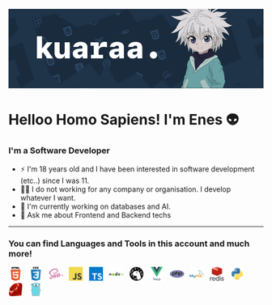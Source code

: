 ![MasterHead](https://raw.githubusercontent.com/qxcys/qxcys/main/banners/banner.jpg)

# Helloo Homo Sapiens! I'm Enes 👽
### I'm a Software Developer

- ⚡ I'm 18 years old and I have been interested in software development (etc..) since I was 11.
- 👨‍💻 I do not working for any company or organisation. I develop whatever I want.
- 🔭 I'm currently working on databases and AI.
- 💬 Ask me about Frontend and Backend techs

---
### You can find Languages and Tools in this account and much more!
<p align="left">
    <img src="https://raw.githubusercontent.com/devicons/devicon/master/icons/html5/html5-original-wordmark.svg" alt="html5" height="28">
  &nbsp;
    <img src="https://raw.githubusercontent.com/devicons/devicon/master/icons/css3/css3-original-wordmark.svg" alt="css3" height="28">
  &nbsp;
    <img src="https://raw.githubusercontent.com/devicons/devicon/master/icons/sass/sass-original.svg" alt="sass" height="28">
  &nbsp;
    <img src="https://raw.githubusercontent.com/devicons/devicon/master/icons/javascript/javascript-original.svg" alt="javascript" height="28">
  &nbsp;
    <img src="https://raw.githubusercontent.com/devicons/devicon/master/icons/typescript/typescript-original.svg" alt="typescript" height="28">
  &nbsp;
    <img src="https://raw.githubusercontent.com/devicons/devicon/master/icons/nodejs/nodejs-original-wordmark.svg" alt="nodejs" height="28">
  &nbsp;
    <img src="https://raw.githubusercontent.com/devicons/devicon/master/icons/denojs/denojs-original.svg" alt="deno" height="28">
  &nbsp;
    <img src="https://raw.githubusercontent.com/devicons/devicon/master/icons/vuejs/vuejs-original-wordmark.svg" alt="vuejs"height="28">
  &nbsp;
    <img src="https://raw.githubusercontent.com/devicons/devicon/master/icons/php/php-original.svg" alt="php" height="28">
  &nbsp;
    <img src="https://raw.githubusercontent.com/devicons/devicon/master/icons/mysql/mysql-original-wordmark.svg" alt="mysql" height="28">
  &nbsp;
    <img src="https://raw.githubusercontent.com/devicons/devicon/master/icons/redis/redis-original-wordmark.svg" alt="redis" height="28">
  &nbsp;
    <img src="https://raw.githubusercontent.com/devicons/devicon/master/icons/python/python-original.svg" alt="python" height="28">
  &nbsp;
    <img src="https://raw.githubusercontent.com/devicons/devicon/master/icons/ruby/ruby-original.svg" alt="ruby" height="28"/>
  &nbsp;
    <img src="https://raw.githubusercontent.com/devicons/devicon/master/icons/go/go-original.svg" alt="go" height="28">
</p>
